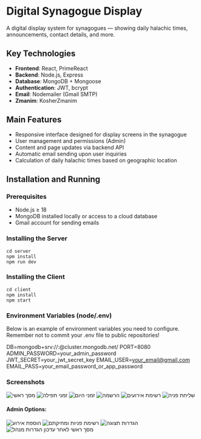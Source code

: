 # Digital Synagogue Display

A digital display system for synagogues — showing daily halachic times, announcements, contact details, and more.

## Key Technologies

- **Frontend**: React, PrimeReact  
- **Backend**: Node.js, Express  
- **Database**: MongoDB + Mongoose  
- **Authentication**: JWT, bcrypt  
- **Email**: Nodemailer (Gmail SMTP)  
- **Zmanim**: KosherZmanim  

## Main Features

- Responsive interface designed for display screens in the synagogue
- User management and permissions (Admin)
- Content and page updates via backend API
- Automatic email sending upon user inquiries
- Calculation of daily halachic times based on geographic location

## Installation and Running

### Prerequisites

- Node.js ≥ 18
- MongoDB installed locally or access to a cloud database
- Gmail account for sending emails
  
### Installing the Server
```
cd server
npm install
npm run dev
```

### Installing the Client
```
cd client
npm install
npm start
```

### Environment Variables (node/.env)

Below is an example of environment variables you need to configure.
Remember not to commit your .env file to public repositories!

DB=mongodb+srv://<username>:<password>@cluster.mongodb.net/
PORT=8080
ADMIN_PASSWORD=your_admin_password
JWT_SECRET=your_jwt_secret_key
EMAIL_USER=your_email@gmail.com
EMAIL_PASS=your_email_password_or_app_password

### Screenshots

![מסך ראשי](https://github.com/user-attachments/assets/107ae6bb-b7c9-499e-a84a-a68920d589c1)
![זמני תפילה](https://github.com/user-attachments/assets/1003f3fe-7c62-4aab-aac8-3bda9003ddcd)
![זמני היום](https://github.com/user-attachments/assets/6dc300e8-23c5-4266-b8fd-1cdc29a9955e)
![הרשמה](https://github.com/user-attachments/assets/630007b9-b102-4232-8bb3-78e59c3a70e1)
![רשימת אירועים](https://github.com/user-attachments/assets/f25bfdb5-855f-4348-9477-5a4430ccb1d8)
![שליחת פניה](https://github.com/user-attachments/assets/68e6f9b5-89fd-4982-aa49-97a172e95786)

#### Admin Options:

![הוספת אירוע](https://github.com/user-attachments/assets/8dfdcfb7-2fdc-4217-b34a-4bf68559251a)
![רשימת פניות ומחיקתם](https://github.com/user-attachments/assets/2e6acd05-05e3-4959-bbe5-ead9d89b845c)
![הגדרות תצוגה](https://github.com/user-attachments/assets/776418b9-6c6c-437d-8a03-69cbed89efbe)
![מסך ראשי לאחר עדכון הגדרות מנהל](https://github.com/user-attachments/assets/70cbb9b4-524d-4454-be07-7aedd1b60757)

